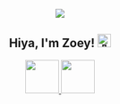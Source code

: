 <p align="center">
  <img src="https://github.com/MsZoezo/MsZoezo/raw/main/images/banner.png">
</p>

<h2 align="center">Hiya, I'm Zoey! <img src="https://fonts.gstatic.com/s/e/notoemoji/latest/1f44b_1f3fb/512.gif" alt="👋" width="24" height="24"></h2>

<p align="center">
  <a href="https://zoezo.dev/" alt="Zoey's portfolio" target="_blank">
    <img src="https://github.com/MsZoezo/MsZoezo/raw/main/images/portfollio.png" height="60" />
  </a>
  <a href="https://zoezo.dev/blog" alt="Zoey's blog" target="_blank">
    <img src="https://github.com/MsZoezo/MsZoezo/raw/main/images/blog.png" height="60" />
  </a>
</p>
